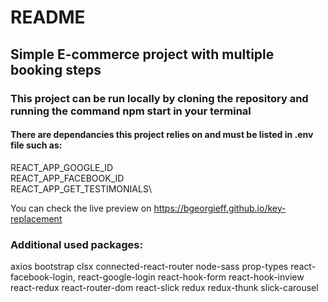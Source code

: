 # README

## Simple E-commerce project with multiple booking steps

### This project can be run locally by cloning the repository and running the command npm start in your terminal

#### There are dependancies this project relies on and must be listed in .env file such as: 
REACT_APP_GOOGLE_ID\
REACT_APP_FACEBOOK_ID\
REACT_APP_GET_TESTIMONIALS\

You can check the live preview on https://bgeorgieff.github.io/key-replacement

### Additional used packages:
axios
bootstrap
clsx
connected-react-router
node-sass
prop-types
react-facebook-login,
react-google-login
react-hook-form
react-hook-inview
react-redux
react-router-dom
react-slick
redux
redux-thunk
slick-carousel
